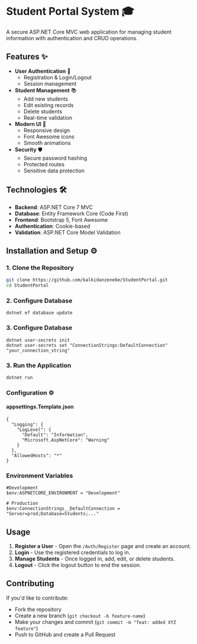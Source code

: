 # Student Portal System 🎓

A secure ASP.NET Core MVC web application for managing student information with authentication and CRUD operations.

## Features ✨
- **User Authentication** 🔐
  - Registration & Login/Logout
  - Session management
- **Student Management** 📚
  - Add new students
  - Edit existing records
  - Delete students
  - Real-time validation
- **Modern UI** 💅
  - Responsive design
  - Font Awesome icons
  - Smooth animations
- **Security** 🛡️
  - Secure password hashing
  - Protected routes
  - Sensitive data protection

## Technologies 🛠️
- **Backend**: ASP.NET Core 7 MVC
- **Database**: Entity Framework Core (Code First)
- **Frontend**: Bootstrap 5, Font Awesome
- **Authentication**: Cookie-based
- **Validation**: ASP.NET Core Model Validation


## Installation and Setup ⚙️
### 1. Clone the Repository
```sh
git clone https://github.com/kalkidanzenebe/StudentPortal.git
cd StudentPortal
```

### 2. Configure Database
  ```
dotnet ef database update
  ```
### 3. Configure Database
  ```
dotnet user-secrets init
dotnet user-secrets set "ConnectionStrings:DefaultConnection" "your_connection_string"
  ```
### 3. Run the Application
```sh
dotnet run
```
### Configuration ⚙️
#### appsettings.Template.json
```
{
  "Logging": {
    "LogLevel": {
      "Default": "Information",
      "Microsoft.AspNetCore": "Warning"
    }
  },
  "AllowedHosts": "*"
}
```
### Environment Variables
```
#Development
$env:ASPNETCORE_ENVIRONMENT = "Development"

# Production
$env:ConnectionStrings__DefaultConnection = "Server=prod;Database=Students;..."
 ```
## Usage
1. **Register a User** - Open the `/Auth/Register` page and create an account.
2. **Login** - Use the registered credentials to log in.
3. **Manage Students** - Once logged in, add, edit, or delete students.
4. **Logout** - Click the logout button to end the session.

## Contributing
If you'd like to contribute:
- Fork the repository
- Create a new branch (`git checkout -b feature-name`)
- Make your changes and commit (`git commit -m "feat: added XYZ feature"`)
- Push to GitHub and create a Pull Request


